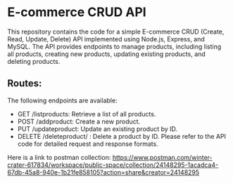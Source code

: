 # E-commerce CRUD API
This repository contains the code for a simple E-commerce CRUD (Create, Read, Update, Delete) API implemented using Node.js, Express, and MySQL.
The API provides endpoints to manage products, including listing all products, creating new products, updating existing products, and deleting products.

## Routes:
The following endpoints are available:

- GET /listproducts: Retrieve a list of all products.
- POST /addproduct: Create a new product.
- PUT /updateproduct: Update an existing product by ID.
- DELETE /deleteproduct/ : Delete a product by ID.
Please refer to the API code for detailed request and response formats.

Here is a link to postman collection: https://www.postman.com/winter-crater-617834/workspace/public-space/collection/24148295-1acadca4-67db-45a8-940e-1b21fe858105?action=share&creator=24148295

